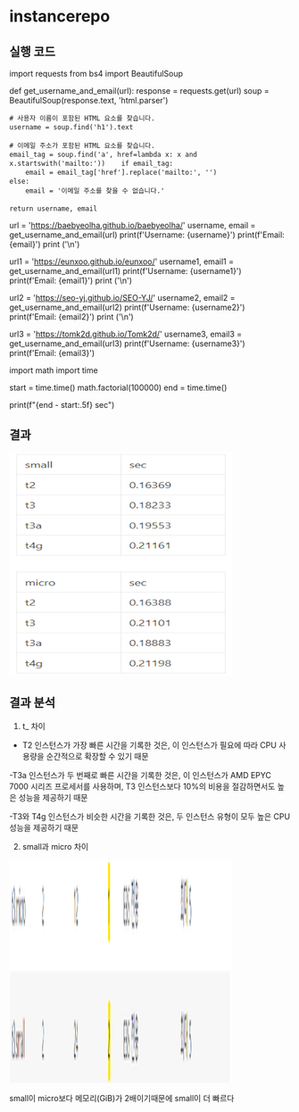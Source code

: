# instancerepo

## 실행 코드

import requests
from bs4 import BeautifulSoup

def get_username_and_email(url):
    response = requests.get(url)
    soup = BeautifulSoup(response.text, 'html.parser')

    # 사용자 이름이 포함된 HTML 요소를 찾습니다.
    username = soup.find('h1').text

    # 이메일 주소가 포함된 HTML 요소를 찾습니다.
    email_tag = soup.find('a', href=lambda x: x and x.startswith('mailto:'))    if email_tag:
        email = email_tag['href'].replace('mailto:', '')
    else:
        email = '이메일 주소를 찾을 수 없습니다.'

    return username, email


url = 'https://baebyeolha.github.io/baebyeolha/'
username, email = get_username_and_email(url)
print(f'Username: {username}')
print(f'Email: {email}')
print ('\n')

url1 = 'https://eunxoo.github.io/eunxoo/'
username1, email1 = get_username_and_email(url1)
print(f'Username: {username1}')
print(f'Email: {email1}')
print ('\n')

url2 = 'https://seo-yj.github.io/SEO-YJ/'
username2, email2 = get_username_and_email(url2)
print(f'Username: {username2}')
print(f'Email: {email2}')
print ('\n')


url3 = 'https://tomk2d.github.io/Tomk2d/'
username3, email3 = get_username_and_email(url3)
print(f'Username: {username3}')
print(f'Email: {email3}')



import math
import time

start = time.time()
math.factorial(100000)
end = time.time()

print(f"{end - start:.5f} sec")


## 결과

<img src="./1.png" width="400" height="400"/>

## 결과 분석

1. t_ 차이
- T2 인스턴스가 가장 빠른 시간을 기록한 것은, 이 인스턴스가 필요에 따라 CPU 사용량을 순간적으로 확장할 수 있기 때문<br>

-T3a 인스턴스가 두 번째로 빠른 시간을 기록한 것은, 이 인스턴스가 AMD EPYC 7000 시리즈 프로세서를 사용하며, T3 인스턴스보다 10%의 비용을 절감하면서도 높은 성능을 제공하기 때문<br>

-T3와 T4g 인스턴스가 비슷한 시간을 기록한 것은, 두 인스턴스 유형이 모두 높은 CPU 성능을 제공하기 때문<br>

2. small과 micro 차이

<img src="./2.png" width="400" height="400"/>

small이 micro보다 메모리(GiB)가 2배이기때문에 small이 더 빠르다


